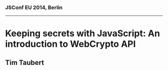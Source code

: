 ### JSConf EU 2014, Berlin
---

# Keeping secrets with JavaScript: An introduction to WebCrypto API
## Tim Taubert

